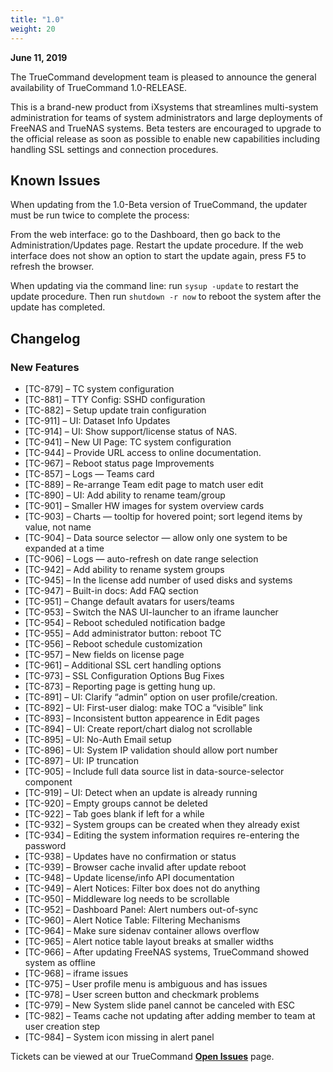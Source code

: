 ```yaml
---
title: "1.0"
weight: 20
---
```


**June 11, 2019**

The TrueCommand development team is pleased to announce the general availability of TrueCommand 1.0-RELEASE.

This is a brand-new product from iXsystems that streamlines multi-system administration for teams of system administrators and large deployments of FreeNAS and TrueNAS systems. Beta testers are encouraged to upgrade to the official release as soon as possible to enable new capabilities including handling SSL settings and connection procedures.

## Known Issues
 

When updating from the 1.0-Beta version of TrueCommand, the updater must be run twice to complete the process:

From the web interface: go to the Dashboard, then go back to the Administration/Updates page. Restart the update procedure. If the web interface does not show an option to start the update again, press <kbd>F5</kbd> to refresh the browser.

When updating via the command line: run `sysup -update` to restart the update procedure. Then run `shutdown -r now` to reboot the system after the update has completed.

## Changelog

### New Features

+ [TC-879] – TC system configuration
+ [TC-881] – TTY Config: SSHD configuration
+ [TC-882] – Setup update train configuration
+ [TC-911] – UI: Dataset Info Updates
+ [TC-914] – UI: Show support/license status of NAS.
+ [TC-941] – New UI Page: TC system configuration
+ [TC-944] – Provide URL access to online documentation.
+ [TC-967] – Reboot status page Improvements
+ [TC-857] – Logs — Teams card
+ [TC-889] – Re-arrange Team edit page to match user edit
+ [TC-890] – UI: Add ability to rename team/group
+ [TC-901] – Smaller HW images for system overview cards
+ [TC-903] – Charts — tooltip for hovered point; sort legend items by value, not name
+ [TC-904] – Data source selector — allow only one system to be expanded at a time
+ [TC-906] – Logs — auto-refresh on date range selection
+ [TC-942] – Add ability to rename system groups
+ [TC-945] – In the license add number of used disks and systems
+ [TC-947] – Built-in docs: Add FAQ section
+ [TC-951] – Change default avatars for users/teams
+ [TC-953] – Switch the NAS UI-launcher to an iframe launcher
+ [TC-954] – Reboot scheduled notification badge
+ [TC-955] – Add administrator button: reboot TC
+ [TC-956] – Reboot schedule customization
+ [TC-957] – New fields on license page
+ [TC-961] – Additional SSL cert handling options
+ [TC-973] – SSL Configuration Options Bug Fixes
+ [TC-873] – Reporting page is getting hung up.
+ [TC-891] – UI: Clarify “admin” option on user profile/creation.
+ [TC-892] – UI: First-user dialog: make TOC a “visible” link
+ [TC-893] – Inconsistent button appearence in Edit pages
+ [TC-894] – UI: Create report/chart dialog not scrollable
+ [TC-895] – UI: No-Auth Email setup
+ [TC-896] – UI: System IP validation should allow port number
+ [TC-897] – UI: IP truncation
+ [TC-905] – Include full data source list in data-source-selector component
+ [TC-919] – UI: Detect when an update is already running
+ [TC-920] – Empty groups cannot be deleted
+ [TC-922] – Tab goes blank if left for a while
+ [TC-932] – System groups can be created when they already exist
+ [TC-934] – Editing the system information requires re-entering the password
+ [TC-938] – Updates have no confirmation or status
+ [TC-939] – Browser cache invalid after update reboot
+ [TC-948] – Update license/info API documentation
+ [TC-949] – Alert Notices: Filter box does not do anything
+ [TC-950] – Middleware log needs to be scrollable
+ [TC-952] – Dashboard Panel: Alert numbers out-of-sync
+ [TC-960] – Alert Notice Table: Filtering Mechanisms
+ [TC-964] – Make sure sidenav container allows overflow
+ [TC-965] – Alert notice table layout breaks at smaller widths
+ [TC-966] – After updating FreeNAS systems, TrueCommand showed system as offline
+ [TC-968] – iframe issues
+ [TC-975] – User profile menu is ambiguous and has issues
+ [TC-978] – User screen button and checkmark problems
+ [TC-979] – New System slide panel cannot be canceled with ESC
+ [TC-982] – Teams cache not updating after adding member to team at user creation step
+ [TC-984] – System icon missing in alert panel

Tickets can be viewed at our TrueCommand [**Open Issues**](https://jira.ixsystems.com/projects/NAS/issues/) page.
